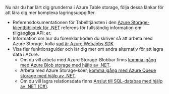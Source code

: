Nu när du har lärt dig grunderna i Azure Table storage, följa dessa länkar för att lära dig mer komplexa lagringsuppgifter.

* Referensdokumentationen för Tabelltjänsten i den [Azure Storage-klientbibliotek för .NET](http://go.microsoft.com/fwlink/?LinkID=390731) referens för fullständig information om tillgängliga API: er.
* Information om hur du förenklar koden du skriver så att arbeta med Azure Storage, kolla [vad är Azure WebJobs SDK](../articles/app-service-web/websites-dotnet-webjobs-sdk.md)
* Visa fler funktionsguider och lär dig mer om andra alternativ för att lagra data i Azure.
  * Om du vill arbeta med Azure Storage-Blobbar finns [komma igång med Azure Blob storage med hjälp av .NET](../articles/storage/blobs/storage-dotnet-how-to-use-blobs.md).
  * Arbeta med Azure Storage-köer, [komma igång med Azure Queue storage med hjälp av .NET](../articles/storage/queues/storage-dotnet-how-to-use-queues.md).
  * Om du vill lagra relationsdata finns [Anslut till SQL-databas med hjälp av .NET (C#)](../articles/sql-database/sql-database-develop-dotnet-simple.md).

